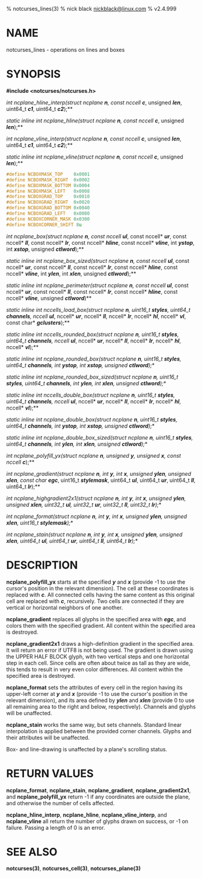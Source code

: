 % notcurses_lines(3)
% nick black <nickblack@linux.com>
% v2.4.999

# NAME

notcurses_lines - operations on lines and boxes

# SYNOPSIS

**#include <notcurses/notcurses.h>**

**int ncplane_hline_interp(struct ncplane* ***n***, const nccell* ***c***, unsigned ***len***, uint64_t ***c1***, uint64_t ***c2***);**

**static inline int ncplane_hline(struct ncplane* ***n***, const nccell* ***c***, unsigned ***len***);**

**int ncplane_vline_interp(struct ncplane* ***n***, const nccell* ***c***, unsigned ***len***, uint64_t ***c1***, uint64_t ***c2***);**

**static inline int ncplane_vline(struct ncplane* ***n***, const nccell* ***c***, unsigned ***len***);**

```c
#define NCBOXMASK_TOP    0x0001
#define NCBOXMASK_RIGHT  0x0002
#define NCBOXMASK_BOTTOM 0x0004
#define NCBOXMASK_LEFT   0x0008
#define NCBOXGRAD_TOP    0x0010
#define NCBOXGRAD_RIGHT  0x0020
#define NCBOXGRAD_BOTTOM 0x0040
#define NCBOXGRAD_LEFT   0x0080
#define NCBOXCORNER_MASK 0x0300
#define NCBOXCORNER_SHIFT 8u
```

**int ncplane_box(struct ncplane* ***n***, const nccell* ***ul***, const nccell* ***ur***, const nccell* ***ll***, const nccell* ***lr***, const nccell* ***hline***, const nccell* ***vline***, int ***ystop***, int ***xstop***, unsigned ***ctlword***);**

**static inline int ncplane_box_sized(struct ncplane* ***n***, const nccell* ***ul***, const nccell* ***ur***, const nccell* ***ll***, const nccell* ***lr***, const nccell* ***hline***, const nccell* ***vline***, int ***ylen***, int ***xlen***, unsigned ***ctlword***);**

**static inline int ncplane_perimeter(struct ncplane* ***n***, const nccell* ***ul***, const nccell* ***ur***, const nccell* ***ll***, const nccell* ***lr***, const nccell* ***hline***, const nccell* ***vline***, unsigned ***ctlword***)**

**static inline int nccells_load_box(struct ncplane* ***n***, uint16_t ***styles***, uint64_t ***channels***, nccell* ***ul***, nccell* ***ur***, nccell* ***ll***, nccell* ***lr***, nccell* ***hl***, nccell* ***vl***, const char* ***gclusters***);**

**static inline int nccells_rounded_box(struct ncplane* ***n***, uint16_t ***styles***, uint64_t ***channels***, nccell* ***ul***, nccell* ***ur***, nccell* ***ll***, nccell* ***lr***, nccell* ***hl***, nccell* ***vl***);**

**static inline int ncplane_rounded_box(struct ncplane* ***n***, uint16_t ***styles***, uint64_t ***channels***, int ***ystop***, int ***xstop***, unsigned ***ctlword***);**

**static inline int ncplane_rounded_box_sized(struct ncplane* ***n***, uint16_t ***styles***, uint64_t ***channels***, int ***ylen***, int ***xlen***, unsigned ***ctlword***);**

**static inline int nccells_double_box(struct ncplane* ***n***, uint16_t ***styles***, uint64_t ***channels***, nccell* ***ul***, nccell* ***ur***, nccell* ***ll***, nccell* ***lr***, nccell* ***hl***, nccell* ***vl***);**

**static inline int ncplane_double_box(struct ncplane* ***n***, uint16_t ***styles***, uint64_t ***channels***, int ***ystop***, int ***xstop***, unsigned ***ctlword***);**

**static inline int ncplane_double_box_sized(struct ncplane* ***n***, uint16_t ***styles***, uint64_t ***channels***, int ***ylen***, int ***xlen***, unsigned ***ctlword***);**

**int ncplane_polyfill_yx(struct ncplane* ***n***, unsigned ***y***, unsigned ***x***, const nccell* ***c***);**

**int ncplane_gradient(struct ncplane* ***n***, int ***y***, int ***x***, unsigned ***ylen***, unsigned ***xlen***, const char* ***egc***, uint16_t ***stylemask***, uint64_t ***ul***, uint64_t ***ur***, uint64_t ***ll***, uint64_t ***lr***);**

**int ncplane_highgradient2x1(struct ncplane* ***n***, int ***y***, int ***x***, unsigned ***ylen***, unsigned ***xlen***, uint32_t ***ul***, uint32_t ***ur***, uint32_t ***ll***, uint32_t ***lr***);**

**int ncplane_format(struct ncplane* ***n***, int ***y***, int ***x***, unsigned ***ylen***, unsigned ***xlen***, uint16_t ***stylemask***);**

**int ncplane_stain(struct ncplane* ***n***, int ***y***, int ***x***, unsigned ***ylen***, unsigned ***xlen***, uint64_t ***ul***, uint64_t ***ur***, uint64_t ***ll***, uint64_t ***lr***);**

# DESCRIPTION

**ncplane_polyfill_yx** starts at the specified ***y*** and ***x*** (provide
-1 to use the cursor's position in the relevant dimension). The cell at
these coordinates is replaced with ***c***. All connected cells having the
same content as this original cell are replaced with ***c***, recursively.
Two cells are connected if they are vertical or horizontal neighbors of one
another.

**ncplane_gradient** replaces all glyphs in the specified area with
***egc***, and colors them with the specified gradient. All content
within the specified area is destroyed.

**ncplane_gradient2x1** draws a high-definition gradient in the specified
area. It will return an error if UTF8 is not being used. The gradient is
drawn using the UPPER HALF BLOCK glyph, with two vertical steps and one
horizontal step in each cell. Since cells are often about twice as tall as
they are wide, this tends to result in very even color differences. All
content within the specified area is destroyed.

**ncplane_format** sets the attributes of every cell in the region having its
upper-left corner at ***y*** and ***x*** (provide -1 to use the cursor's
position in the relevant dimension), and its area defined by ***ylen*** and
***xlen*** (provide 0 to use all remaining area to the right and below,
respectively). Channels and glyphs will be unaffected.

**ncplane_stain** works the same way, but sets channels. Standard linear
interpolation is applied between the provided corner channels. Glyphs
and their attributes will be unaffected.

Box- and line-drawing is unaffected by a plane's scrolling status.

# RETURN VALUES

**ncplane_format**, **ncplane_stain**, **ncplane_gradient**,
**ncplane_gradient2x1**, and **ncplane_polyfill_yx** return -1 if
any coordinates are outside the plane, and otherwise the number of cells
affected.

**ncplane_hline_interp**, **ncplane_hline**, **ncplane_vline_interp**, and
**ncplane_vline** all return the number of glyphs drawn on success, or -1
on failure. Passing a length of 0 is an error.

# SEE ALSO

**notcurses(3)**,
**notcurses_cell(3)**,
**notcurses_plane(3)**
